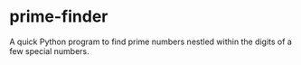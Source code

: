 # prime-finder
A quick Python program to find prime numbers nestled within the digits of a few special numbers.

